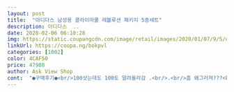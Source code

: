 ```yaml
---
layout: post 
title:  "아디다스 남성용 클라이마쿨 레볼루션 패키지 5종세트" 
description: 아디다스  ..
date: 2020-02-06 06:10:28 
img: https://static.coupangcdn.com/image/retail/images/2020/01/07/9/5/db529937-df46-4a99-9e84-856cc0274d6f.jpg 
linkUrl: https://coupa.ng/bokpvl 
categories: [1002] 
color: 4CAF50 
price: 47980 
author: Ask View Shop 
cont:  "●구매후기●<br/>100삿는데도 100도 말려올라감 .<br/>.<br/>흠 왜그러져???<br/>95삿다가 밑단이 말려 올라 가길래 작아서 그런가보다하고<br/>very light and cool summer boxers <br/> - the kind that most men like to wear, especially the younger boys.<br/> the  comfort on these are very good and the colors are also nice.<br/><br/>그거 빼고는 다 좋은데 정말 ... <br/>.<br/>.<br/><br/>너무맘에들어하는거예요<br/>디자인도그렇고 질감역시 좋아요<br/>마음에 안들어하면 어쩌나 했는데<br/>빠른배송 감사합니다^^<br/>뺐습니다^^<br/>색도 좋고 스타일 좋고 느낌도 좋아서 구매 잘한것같아요<br/>선물용으로 구매했어요<br/>시원하고 라이트 한 여름 드로즈~  3각형 보단 4각형을 좋아 하는 요즘 남학생들 ㅎㅎ 울 아들들도 편하다고 좋아 하는 드로즈.<br/> 체육시간때 옷 가라입을때 자신있게 창피하지않게 ㅋㅋ<br/>컬러구성이 하나가 맞지않아 별히나<br/>푸마, 캘빈클라인  사이즈 미디엄 과 동일 합니다~^^<br/>" 
---
```

